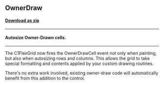 ## OwnerDraw
#### [Download as zip](https://minhaskamal.github.io/DownGit/#/home?url=https://github.com/GrapeCity/ComponentOne-WinForms-Samples/tree/master/NetFramework\FlexGrid\CS\OwnerDraw)
____
#### Autosize Owner-Drawn cells.
____
The C1FlexGrid now fires the OwnerDrawCell event not only when painting, but also when autosizing rows and columns. This allows the grid to take special formatting and contents applied by your custom drawing routines. 

There's no extra work involved, existing owner-draw code will automatically benefit from this addition to the control. 
